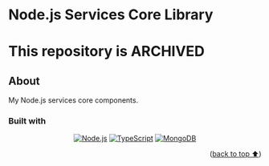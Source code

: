 # Node.js Services Core Library

# This repository is ARCHIVED 

## About

My Node.js services core components.

### Built with

<div align="center">

[![Node.js][nodejs-badge]][nodejs]
[![TypeScript][typescript-badge]][typescript]
[![MongoDB][mongodb-badge]][mongodb]

</div>
<p align="right">(<a href="#nodejs-services-core-library">back to top ⬆️</a>)</p>

<!-- Markdown links and images -->

[nodejs]: https://nodejs.org/en
[nodejs-badge]: https://img.shields.io/badge/Node.js-3C873A?style=for-the-badge&logo=node.js&logoColor=white
[typescript]: https://www.typescriptlang.org
[typescript-badge]: https://img.shields.io/badge/TypeScript-358EF1?style=for-the-badge&logo=typescript&logoColor=white
[mongodb]: https://www.mongodb.com
[mongodb-badge]: https://img.shields.io/badge/MongoDB-001e2b?style=for-the-badge&logo=mongodb&logoColor=00ed64
